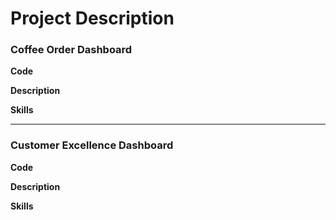 # Project Description

### Coffee Order Dashboard

**Code**

**Description**


**Skills**

-----
### Customer Excellence Dashboard

**Code**


**Description**


**Skills**
